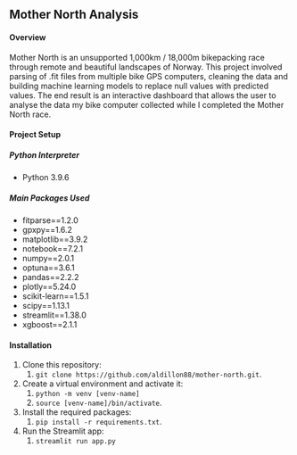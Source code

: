 ## Mother North Analysis

#### Overview
Mother North is an unsupported 1,000km / 18,000m bikepacking race through remote and beautiful landscapes of Norway. 
This project involved parsing of .fit files from multiple bike GPS computers, cleaning the data and building machine learning models to replace null values with predicted values.
The end result is an interactive dashboard that allows the user to analyse the data my bike computer collected while I completed the Mother North race.

#### Project Setup
##### Python Interpreter
- Python 3.9.6

##### Main Packages Used
- fitparse==1.2.0
- gpxpy==1.6.2
- matplotlib==3.9.2
- notebook==7.2.1
- numpy==2.0.1
- optuna==3.6.1
- pandas==2.2.2
- plotly==5.24.0
- scikit-learn==1.5.1
- scipy==1.13.1
- streamlit==1.38.0
- xgboost==2.1.1

#### Installation
1. Clone this repository:
	1. `git clone https://github.com/aldillon88/mother-north.git`.
2. Create a virtual environment and activate it:
	1. `python -m venv [venv-name]`
	2. `source [venv-name]/bin/activate`.
3. Install the required packages:
	1. `pip install -r requirements.txt`.
4. Run the Streamlit app:
	1. `streamlit run app.py`